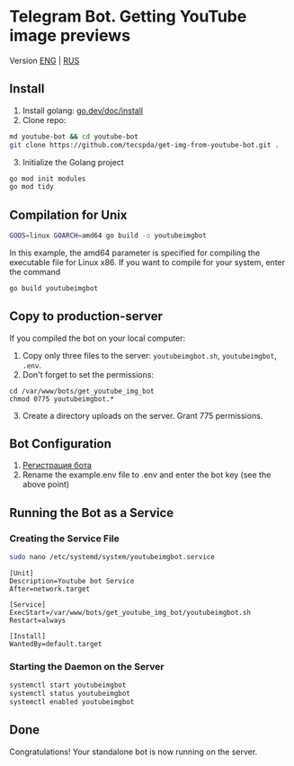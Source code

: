 # Telegram Bot. Getting YouTube image previews

Version [ENG](https://github.com/tecspda/img-from-youtube-bot) | [RUS](https://github.com/tecspda/img-from-youtube-bot/blob/master/README_RU.md)

## Install
1. Install golang: [go.dev/doc/install](https://go.dev/doc/install)
2. Clone repo:
```sh
md youtube-bot && cd youtube-bot
git clone https://github.com/tecspda/get-img-from-youtube-bot.git .
```
3. Initialize the Golang project
```sh
go mod init modules
go mod tidy
```

## Compilation for Unix

```sh
GOOS=linux GOARCH=amd64 go build -o youtubeimgbot
```
In this example, the amd64 parameter is specified for compiling the executable file for Linux x86. If you want to compile for your system, enter the command

```sh
go build youtubeimgbot
```

## Copy to production-server
If you compiled the bot on your local computer:
1. Copy only three files to the server: `youtubeimgbot.sh`, `youtubeimgbot`, `.env`.
2. Don't forget to set the permissions:
```
cd /var/www/bots/get_youtube_img_bot
chmod 0775 youtubeimgbot.*
```
3. Create a directory uploads on the server. Grant 775 permissions.

## Bot Configuration
1. [Регистрация бота](https://www.google.com/search?q=botfather+create+bot)
2. Rename the example.env file to .env and enter the bot key (see the above point)

## Running the Bot as a Service
### Creating the Service File
```sh
sudo nano /etc/systemd/system/youtubeimgbot.service
```
```
[Unit]
Description=Youtube bot Service
After=network.target

[Service]
ExecStart=/var/www/bots/get_youtube_img_bot/youtubeimgbot.sh
Restart=always

[Install]
WantedBy=default.target
```

### Starting the Daemon on the Server
```sh
systemctl start youtubeimgbot
systemctl status youtubeimgbot
systemctl enabled youtubeimgbot
```

## Done
Congratulations! Your standalone bot is now running on the server.
